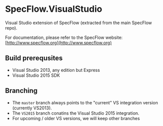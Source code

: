 # SpecFlow.VisualStudio

Visual Studio extension of SpecFlow (extracted from the main SpecFlow repo).

For documentation, please refer to the SpecFlow website: 
[http://www.specflow.org](http://www.specflow.org)

## Build prerequsites

- Visual Studio 2013, any edition but Express
- Visual Studio 2015 SDK

## Branching

- The `master` branch always points to the "current" VS integration version (currently VS2013).
- The `VS2015` branch conatins the Visual Studio 2015 integration.
- For upcoming / older VS versions, we will keep other branches
